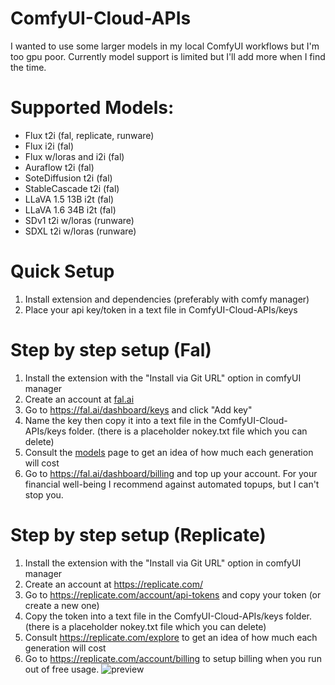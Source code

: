 # ComfyUI-Cloud-APIs
I wanted to use some larger models in my local ComfyUI workflows but I'm too gpu poor. Currently model support is limited but I'll add more when I find the time.
# Supported Models:
- Flux t2i (fal, replicate, runware)
- Flux i2i (fal)
- Flux w/loras and i2i (fal)
- Auraflow t2i (fal)
- SoteDiffusion t2i (fal)
- StableCascade t2i (fal)
- LLaVA 1.5 13B i2t (fal)
- LLaVA 1.6 34B i2t (fal)
- SDv1 t2i w/loras (runware)
- SDXL t2i w/loras (runware)
# Quick Setup
1. Install extension and dependencies (preferably with comfy manager)
2. Place your api key/token in a text file in ComfyUI-Cloud-APIs/keys
# Step by step setup (Fal)
1. Install the extension with the "Install via Git URL" option in comfyUI manager
2. Create an account at [fal.ai](https://fal.ai/)
3. Go to https://fal.ai/dashboard/keys and click "Add key"
4. Name the key then copy it into a text file in the ComfyUI-Cloud-APIs/keys folder. (there is a placeholder nokey.txt file which you can delete)
5. Consult the [models](https://fal.ai/models) page to get an idea of how much each generation will cost
6. Go to https://fal.ai/dashboard/billing and top up your account. For your financial well-being I recommend against automated topups, but I can't stop you.
# Step by step setup (Replicate)
1. Install the extension with the "Install via Git URL" option in comfyUI manager
2. Create an account at https://replicate.com/
3. Go to https://replicate.com/account/api-tokens and copy your token (or create a new one)
4. Copy the token into a text file in the ComfyUI-Cloud-APIs/keys folder. (there is a placeholder nokey.txt file which you can delete)
5. Consult https://replicate.com/explore to get an idea of how much each generation will cost
6. Go to https://replicate.com/account/billing to setup billing when you run out of free usage.
![preview](https://github.com/BetaDoggo/ComfyUI-fal-api/blob/main/preview.png)
